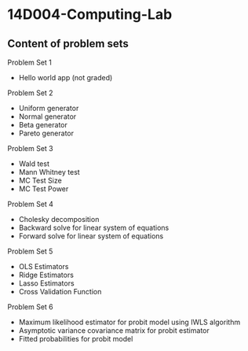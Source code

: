 # 14D004-Computing-Lab

## Content of problem sets

Problem Set 1

- Hello world app (not graded)

Problem Set 2

- Uniform generator
- Normal generator
- Beta generator
- Pareto generator

Problem Set 3

- Wald test
- Mann Whitney test
- MC Test Size
- MC Test Power

Problem Set 4

- Cholesky decomposition
- Backward solve for linear system of equations
- Forward solve for linear system of equations

Problem Set 5

- OLS Estimators
- Ridge Estimators
- Lasso Estimators
- Cross Validation Function 

Problem Set 6

- Maximum likelihood estimator for probit model using IWLS algorithm
- Asymptotic variance covariance matrix for probit estimator
- Fitted probabilities for probit model
